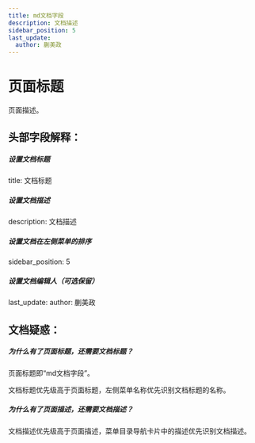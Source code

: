 ```yaml
---
title: md文档字段
description: 文档描述
sidebar_position: 5
last_update:
  author: 蒯美政
---
```


# 页面标题

页面描述。

## 头部字段解释：

##### 设置文档标题

title: 文档标题

##### 设置文档描述

description: 文档描述

##### 设置文档在左侧菜单的排序

sidebar_position: 5

##### 设置文档编辑人（可选保留）

last_update:
  author: 蒯美政

## 文档疑惑：

##### 为什么有了页面标题，还需要文档标题？

页面标题即“md文档字段”。

文档标题优先级高于页面标题，左侧菜单名称优先识别文档标题的名称。

##### 为什么有了页面描述，还需要文档描述？

文档描述优先级高于页面描述，菜单目录导航卡片中的描述优先识别文档描述。
